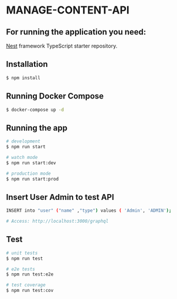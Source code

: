 # MANAGE-CONTENT-API

## For running the application you need:

[Nest](https://github.com/nestjs/nest) framework TypeScript starter repository.

## Installation

```bash
$ npm install
```
## Running Docker Compose

```bash
$ docker-compose up -d
```

## Running the app

```bash
# development
$ npm run start

# watch mode
$ npm run start:dev

# production mode
$ npm run start:prod
```
## Insert User Admin to test API

```bash
INSERT into "user" ("name" ,"type") values ( 'Admin', 'ADMIN');

# Access: http://localhost:3000/graphql

```

## Test

```bash
# unit tests
$ npm run test

# e2e tests
$ npm run test:e2e

# test coverage
$ npm run test:cov
```
